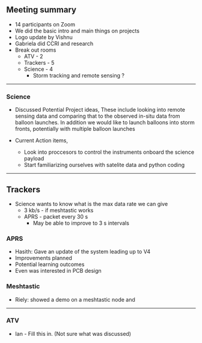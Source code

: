 ## Meeting summary

- 14 participants on Zoom
- We did the basic intro and main things on projects
- Logo update by Vishnu
- Gabriela did CCRI and research 
- Break out rooms
	- ATV - 2
	- Trackers - 5
	- Science - 4
		- Storm tracking and remote sensing ?
		

---
### Science

- Discussed Potential Project ideas,
	These include looking into remote sensing data and comparing that to the observed in-situ data from balloon launches. In addition we would like to launch balloons into storm fronts, potentially with multiple balloon launches
  
- Current Action items,
	- Look into proccesors to control the instruments onboard the science payload
	- Start familiarizing ourselves with satelite data and python coding 

----
## Trackers

- Science wants to know what is the max data rate we can give
	- 3 kb/s - if meshtastic works
	- APRS - packet every 30 s
		- May be able to improve to 3 s intervals

### APRS
- Hasith: Gave an update of the system leading up to V4
- Improvements planned
- Potential learning outcomes
- Even was interested in PCB design 
### Meshtastic

- Riely: showed a demo on a meshtastic node and
---
### ATV

- Ian - Fill this in. (Not sure what was discussed)